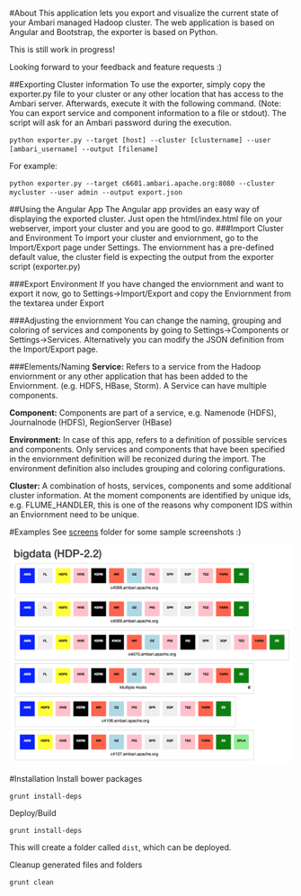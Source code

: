 #About
This application lets you export and visualize the current state of your Ambari managed Hadoop cluster. The web application is based on Angular and Bootstrap, the exporter is based on Python.

This is still work in progress!

Looking forward to your feedback and feature requests :)

##Exporting Cluster information
To use the exporter, simply copy the exporter.py file to your cluster or any other location that has access to the Ambari server. Afterwards, execute it with the following command. (Note: You can export service and component information to a file or stdout). The script will ask for an Ambari password during the execution.
```
python exporter.py --target [host] --cluster [clustername] --user [ambari_username] --output [filename]
```

For example:
```
python exporter.py --target c6601.ambari.apache.org:8080 --cluster mycluster --user admin --output export.json
```

##Using the Angular App
The Angular app provides an easy way of displaying the exported cluster. Just open the html/index.html file on your webserver, import your cluster and you are good to go.
###Import Cluster and Environment
To import your cluster and enviornment, go to the Import/Export page under Settings. The enviornment has a pre-defined default value, the cluster field is expecting the output from the exporter script (exporter.py)

###Export Environment
If you have changed the enviornment and want to export it now, go to Settings->Import/Export and copy the Enviornment from the textarea under Export

###Adjusting the enviornment
You can change the naming, grouping and coloring of services and components by going to Settings->Components or Settings->Services. Alternatively you can modify the JSON definition from the Import/Export page.

###Elements/Naming
**Service:** Refers to a service from the Hadoop enviornment or any other application that has been added to the Enviornment. (e.g. HDFS, HBase, Storm). A Service can have multiple components.

**Component:** Components are part of a service, e.g. Namenode (HDFS), Journalnode (HDFS), RegionServer (HBase)

**Environment:** In case of this app, refers to a definition of possible services and components. Only services and components that have been specified in the enviornment definition will be reconized during the import. The environment definition also includes grouping and coloring configurations.

**Cluster:** A combination of hosts, services, components and some additional cluster information. At the moment components are identified by unique ids, e.g. FLUME_HANDLER, this is one of the reasons why component IDS within an Enviornment need to be unique.

#Examples
See [screens](https://github.com/mr-jstraub/ambari_node_view/tree/master/screens) folder for some sample screenshots :)

![Service Overview](/_screens/cluster_service_overview.png?raw=true)

#Installation
Install bower packages
```
grunt install-deps
```

Deploy/Build
```
grunt install-deps
```
This will create a folder called `dist`, which can be deployed.

Cleanup generated files and folders
```
grunt clean
```
